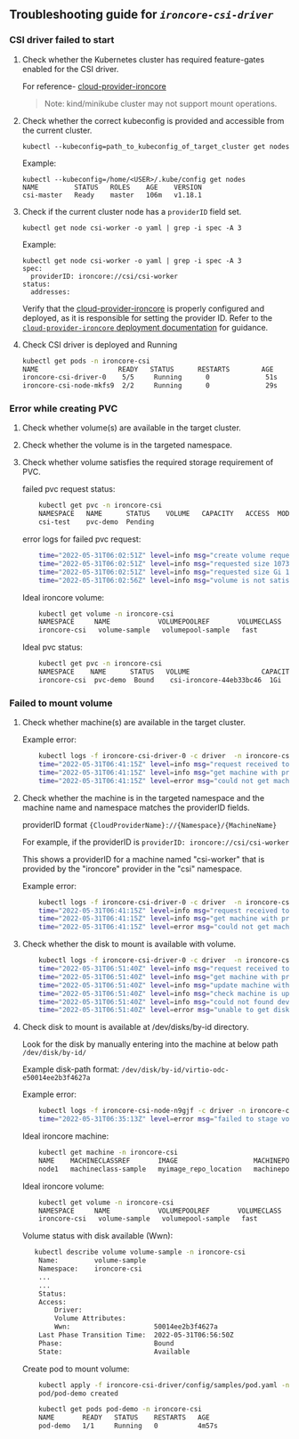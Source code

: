 
## Troubleshooting guide for *`ironcore-csi-driver`*

### CSI driver failed to start
1. Check whether the Kubernetes cluster has required feature-gates enabled for the CSI driver.
    
    For reference- [cloud-provider-ironcore](https://github.com/ironcore-dev/cloud-provider-ironcore/blob/main/docs/deployment/deploy_manually.md#:~:text=Update%20the%20kubelet%20service%20on%20each%20node%20with%20Args%20%2D%2Dcloud%2Dprovider%3Dexternal%20Follow%20below%20steps%20to%20update%20the%20kubelet%20service%20environment%20variable%20KUBELET_KUBECONFIG_ARGS)
    > Note: kind/minikube cluster may not support mount operations.
2. Check whether the correct kubeconfig is provided and accessible from the current cluster.
    ```
    kubectl --kubeconfig=path_to_kubeconfig_of_target_cluster get nodes
    ```
    Example:
    ```
    kubectl --kubeconfig=/home/<USER>/.kube/config get nodes
    NAME         STATUS   ROLES    AGE    VERSION
    csi-master   Ready    master   106m   v1.18.1

    ```
3. Check if the current cluster node has a `providerID` field set.
    ```
    kubectl get node csi-worker -o yaml | grep -i spec -A 3
    ```
    Example:
    ```
    kubectl get node csi-worker -o yaml | grep -i spec -A 3
    spec:
      providerID: ironcore://csi/csi-worker
    status:
      addresses:
    ```

    Verify that the [cloud-provider-ironcore](https://github.com/ironcore-dev/cloud-provider-ironcore/) is properly configured and deployed, as it is responsible for setting the provider ID. Refer to the [`cloud-provider-ironcore` deployment documentation](https://github.com/ironcore-dev/cloud-provider-ironcore/blob/main/docs/deployment/deploy_manually.md) for guidance.
   

4. Check CSI driver is deployed and Running

     ```bash
    kubectl get pods -n ironcore-csi
    NAME                    READY   STATUS      RESTARTS        AGE
    ironcore-csi-driver-0    5/5     Running      0              51s
    ironcore-csi-node-mkfs9  2/2     Running      0              29s
    ```

### Error while creating PVC
1. Check whether volume(s) are available in the target cluster.
2. Check whether the volume is in the targeted namespace.
3. Check whether volume satisfies the required storage requirement of PVC.

   failed pvc request status:
    ```bash
        kubectl get pvc -n ironcore-csi
        NAMESPACE   NAME      STATUS    VOLUME   CAPACITY   ACCESS  MODES   STORAGECLASS                AGE
        csi-test    pvc-demo  Pending                                       ironcore-storageclass-demo   2s
    ```
   error logs for failed pvc request:
    ```bash
        time="2022-05-31T06:02:51Z" level=info msg="create volume request received with volume name csi-ironcore-e022cb7f52"
        time="2022-05-31T06:02:51Z" level=info msg="requested size 1073741824" 
        time="2022-05-31T06:02:51Z" level=info msg="requested size Gi 1Gi"
        time="2022-05-31T06:02:56Z" level=info msg="volume is not satisfied"
    ```
   Ideal ironcore volume:
    ```bash
        kubectl get volume -n ironcore-csi
        NAMESPACE     NAME            VOLUMEPOOLREF       VOLUMECLASS   STATE       PHASE     AGE
        ironcore-csi   volume-sample   volumepool-sample   fast          Available   Bound   8m43s
    ```
   Ideal pvc status:
    ```bash
        kubectl get pvc -n ironcore-csi
        NAMESPACE    NAME      STATUS   VOLUME                  CAPACITY  ACCESS MODES   STORAGECLASS                AGE
        ironcore-csi  pvc-demo  Bound    csi-ironcore-44eb33bc46  1Gi       RWO            ironcore-storageclass-demo   9s
    ```

### Failed to mount volume
1. Check whether machine(s) are available in the target cluster.

    Example error:
    ```bash
        kubectl logs -f ironcore-csi-driver-0 -c driver  -n ironcore-csi 
        time="2022-05-31T06:41:15Z" level=info msg="request received to publish volume csi-ironcore-44eb33bc46 at node 192.168.0.108\n"
        time="2022-05-31T06:41:15Z" level=info msg="get machine with provided name and namespace"
        time="2022-05-31T06:41:15Z" level=error msg="could not get machine with name node1,namespace ironcore-csi, error:machines.compute.ironcore.dev \"node1\" not found"
    ```
2. Check whether the machine is in the targeted namespace and the machine name and namespace matches the providerID fields.

    providerID format  `{CloudProviderName}://{Namespace}/{MachineName}`
    
    For example, if the providerID is 
    `providerID: ironcore://csi/csi-worker`
    
    This shows a providerID for a machine named "csi-worker" that is provided by the "ironcore" provider in the "csi" namespace.

    Example error:
    
    ```bash
        kubectl logs -f ironcore-csi-driver-0 -c driver  -n ironcore-csi 
        time="2022-05-31T06:41:15Z" level=info msg="request received to publish volume csi-ironcore-44eb33bc46 at node 192.168.0.108\n"
        time="2022-05-31T06:41:15Z" level=info msg="get machine with provided name and namespace"
        time="2022-05-31T06:41:15Z" level=error msg="could not get machine with name node1,namespace ironcore-csi, error:machines.compute.ironcore.dev \"node1\" not found"
    ```
3. Check whether the disk to mount is available with volume.
    ```bash
        kubectl logs -f ironcore-csi-driver-0 -c driver  -n ironcore-csi 
        time="2022-05-31T06:51:40Z" level=info msg="request received to publish volume csi-ironcore-4c50e230e1 at node 192.168.0.108\n"
        time="2022-05-31T06:51:40Z" level=info msg="get machine with provided name and namespace"
        time="2022-05-31T06:51:40Z" level=info msg="update machine with volumeattachment"
        time="2022-05-31T06:51:40Z" level=info msg="check machine is updated"
        time="2022-05-31T06:51:40Z" level=info msg="could not found device for given volume volume-sample"
        time="2022-05-31T06:51:40Z" level=error msg="unable to get disk to mount"
    ```
4. Check disk to mount is available at /dev/disks/by-id directory.

    Look for the disk by manually entering into the machine at below path `/dev/disk/by-id/`

    Example disk-path format: `/dev/disk/by-id/virtio-odc-e50014ee2b3f4627a`

   Example error:
    ```bash
        kubectl logs -f ironcore-csi-node-n9gjf -c driver -n ironcore-csi
        time="2022-05-31T06:35:13Z" level=error msg="failed to stage volume:format of disk \"/host/dev/disk/by-id/virtio-odc-e50014ee2b3f4627a\" failed: type:(\"ext4\") target:(\"/var/lib/kubelet/plugins/kubernetes.io/csi/ironcore-csi-driver/b6fef28a18a856aa16c7a1201db104c250b95a02e4ec959377f589a096655b4e/globalmount\") options:(\"rw,defaults\") errcode:(exit status 1) output:(mke2fs 1.44.5 (15-Dec-2018)\nThe file /host/dev/disk/by-id/virtio-odc-e50014ee2b3f4627a does not exist and no size was specified.\n) "
    ```
    Ideal ironcore machine:
    ```bash
        kubectl get machine -n ironcore-csi
        NAME    MACHINECLASSREF       IMAGE                   MACHINEPOOLREF       STATE     AGE
        node1   machineclass-sample   myimage_repo_location   machinepool-sample   Running   9m28s
    ```
   Ideal ironcore volume:
    ```bash
        kubectl get volume -n ironcore-csi
        NAMESPACE     NAME            VOLUMEPOOLREF       VOLUMECLASS   STATE       PHASE   AGE
        ironcore-csi   volume-sample   volumepool-sample   fast          Available   Bound   24s
    ```
   Volume status with disk available (Wwn):
    ```bash
       kubectl describe volume volume-sample -n ironcore-csi
        Name:         volume-sample
        Namespace:    ironcore-csi
        ...
        ...
        Status:
        Access:
            Driver:
            Volume Attributes:
            Wwn:                     50014ee2b3f4627a
        Last Phase Transition Time:  2022-05-31T06:56:50Z
        Phase:                       Bound
        State:                       Available
    ```
    Create pod to mount volume:
    ```bash
        kubectl apply -f ironcore-csi-driver/config/samples/pod.yaml -n ironcore-csi
        pod/pod-demo created
    ```

    ```bash
        kubectl get pods pod-demo -n ironcore-csi
        NAME       READY   STATUS    RESTARTS   AGE
        pod-demo   1/1     Running   0          4m57s
    ```
